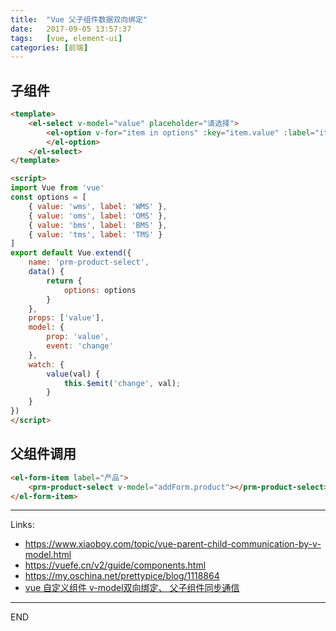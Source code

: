 ```yaml
---
title:  "Vue 父子组件数据双向绑定"
date:   2017-09-05 13:57:37
tags:   [vue, element-ui]
categories: [前端]
---
```

## 子组件

```html
<template>
    <el-select v-model="value" placeholder="请选择">
        <el-option v-for="item in options" :key="item.value" :label="item.label" :value="item.value">
        </el-option>
    </el-select>
</template>

<script>
import Vue from 'vue'
const options = [
    { value: 'wms', label: 'WMS' },
    { value: 'oms', label: 'OMS' },
    { value: 'bms', label: 'BMS' },
    { value: 'tms', label: 'TMS' }
]
export default Vue.extend({
    name: 'prm-product-select',
    data() {
        return {
            options: options
        }
    },
    props: ['value'],
    model: {
        prop: 'value',
        event: 'change'
    },
    watch: {
        value(val) {
            this.$emit('change', val);
        }
    }
})
</script>
```

## 父组件调用

```html
<el-form-item label="产品">
    <prm-product-select v-model="addForm.product"></prm-product-select>
</el-form-item>
```

---
Links:
- https://www.xiaoboy.com/topic/vue-parent-child-communication-by-v-model.html
- https://vuefe.cn/v2/guide/components.html
- https://my.oschina.net/prettypice/blog/1118864
- [vue 自定义组件 v-model双向绑定、 父子组件同步通信](http://www.cnblogs.com/gsgs/archive/2017/08/06/7294160.html)

---
END
